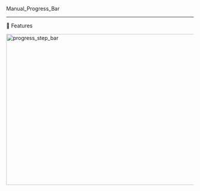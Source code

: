 Manual_Progress_Bar

---
📸 Features

<img width="778" height="406" alt="progress_step_bar" src="https://github.com/user-attachments/assets/c9f5238c-2363-4aa1-ab74-6b758478ea82" />

